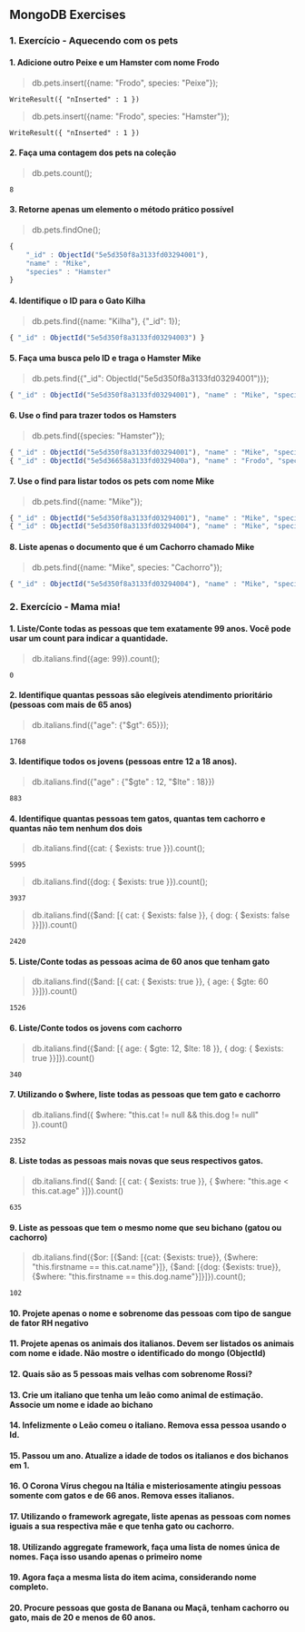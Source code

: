 ## MongoDB Exercises

### 1. Exercício - Aquecendo com os pets

#### 1. Adicione outro Peixe e um Hamster com nome Frodo
> db.pets.insert({name: "Frodo", species: "Peixe"});
```
WriteResult({ "nInserted" : 1 })
```
> db.pets.insert({name: "Frodo", species: "Hamster"});
```
WriteResult({ "nInserted" : 1 })
```

#### 2. Faça uma contagem dos pets na coleção
> db.pets.count();
```
8 
``` 

#### 3. Retorne apenas um elemento o método prático possível
> db.pets.findOne();
```javascript
{
	"_id" : ObjectId("5e5d350f8a3133fd03294001"),
	"name" : "Mike",
	"species" : "Hamster"
}
``` 

#### 4. Identifique o ID para o Gato Kilha
> db.pets.find({name: "Kilha"}, {"_id": 1});
```javascript
{ "_id" : ObjectId("5e5d350f8a3133fd03294003") }
```

#### 5. Faça uma busca pelo ID e traga o Hamster Mike
> db.pets.find({"_id": ObjectId("5e5d350f8a3133fd03294001")});
```javascript
{ "_id" : ObjectId("5e5d350f8a3133fd03294001"), "name" : "Mike", "species" : "Hamster" }
```

#### 6. Use o find para trazer todos os Hamsters
> db.pets.find({species: "Hamster"});
```javascript
{ "_id" : ObjectId("5e5d350f8a3133fd03294001"), "name" : "Mike", "species" : "Hamster" }
{ "_id" : ObjectId("5e5d36658a3133fd0329400a"), "name" : "Frodo", "species" : "Hamster" }
```

#### 7. Use o find para listar todos os pets com nome Mike
> db.pets.find({name: "Mike"});
```javascript
{ "_id" : ObjectId("5e5d350f8a3133fd03294001"), "name" : "Mike", "species" : "Hamster" }
{ "_id" : ObjectId("5e5d350f8a3133fd03294004"), "name" : "Mike", "species" : "Cachorro" }
```

#### 8. Liste apenas o documento que é um Cachorro chamado Mike
> db.pets.find({name: "Mike", species: "Cachorro"});
```javascript
{ "_id" : ObjectId("5e5d350f8a3133fd03294004"), "name" : "Mike", "species" : "Cachorro" }
```

### 2. Exercício - Mama mia!

#### 1. Liste/Conte todas as pessoas que tem exatamente 99 anos. Você pode usar um count para indicar a quantidade.
> db.italians.find({age: 99}).count();
```
0
```

#### 2. Identifique quantas pessoas são elegíveis atendimento prioritário (pessoas com mais de 65 anos)
> db.italians.find({"age": {"$gt": 65}});
```
1768
```

#### 3. Identifique todos os jovens (pessoas entre 12 a 18 anos).
> db.italians.find({"age" : {"$gte" : 12, "$lte" : 18}})
```
883
```

#### 4. Identifique quantas pessoas tem gatos, quantas tem cachorro e quantas não tem nenhum dos dois
> db.italians.find({cat: { $exists: true }}).count();
```
5995
```
> db.italians.find({dog: { $exists: true }}).count();
```
3937
```
> db.italians.find({$and: [{ cat: { $exists: false }}, { dog: { $exists: false }}]}).count()
```
2420
```

#### 5. Liste/Conte todas as pessoas acima de 60 anos que tenham gato
> db.italians.find({$and: [{ cat: { $exists: true }}, { age: { $gte: 60 }}]}).count()
```
1526
```

#### 6. Liste/Conte todos os jovens com cachorro
> db.italians.find({$and: [{ age: { $gte: 12, $lte: 18 }}, { dog: { $exists: true }}]}).count()
```
340
```

#### 7. Utilizando o $where, liste todas as pessoas que tem gato e cachorro
> db.italians.find({ $where: "this.cat != null && this.dog != null" }).count()
```
2352
```

#### 8. Liste todas as pessoas mais novas que seus respectivos gatos.
> db.italians.find({ $and: [{ cat: { $exists: true }}, { $where: "this.age < this.cat.age" }]}).count()
```
635
```

#### 9. Liste as pessoas que tem o mesmo nome que seu bichano (gatou ou cachorro)
> db.italians.find({$or: [{$and: [{cat: {$exists: true}}, {$where: "this.firstname == this.cat.name"}]}, {$and: [{dog: {$exists: true}}, {$where: "this.firstname == this.dog.name"}]}]}).count();
```
102
```

#### 10. Projete apenas o nome e sobrenome das pessoas com tipo de sangue de fator RH negativo

#### 11. Projete apenas os animais dos italianos. Devem ser listados os animais com nome e idade. Não mostre o identificado do mongo (ObjectId)
#### 12. Quais são as 5 pessoas mais velhas com sobrenome Rossi?
#### 13. Crie um italiano que tenha um leão como animal de estimação. Associe um nome e idade ao bichano
#### 14. Infelizmente o Leão comeu o italiano. Remova essa pessoa usando o Id.
#### 15. Passou um ano. Atualize a idade de todos os italianos e dos bichanos em 1.
#### 16. O Corona Vírus chegou na Itália e misteriosamente atingiu pessoas somente com gatos e de 66 anos. Remova esses italianos.
#### 17. Utilizando o framework agregate, liste apenas as pessoas com nomes iguais a sua respectiva mãe e que tenha gato ou cachorro.
#### 18. Utilizando aggregate framework, faça uma lista de nomes única de nomes. Faça isso usando apenas o primeiro nome
#### 19. Agora faça a mesma lista do item acima, considerando nome completo.
#### 20. Procure pessoas que gosta de Banana ou Maçã, tenham cachorro ou gato, mais de 20 e menos de 60 anos.